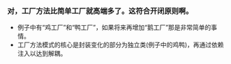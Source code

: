 ### 对，工厂方法比简单工厂就高端多了。这符合开闭原则啊。
- 例子中有“鸡工厂”和“鸭工厂”，如果将来再增加“鹅工厂”那是非常简单的事情。
- 工厂方法模式的核心是封装变化的部分为独立类(例子中的鸡鸭)，再通过依赖注入以达到解耦。